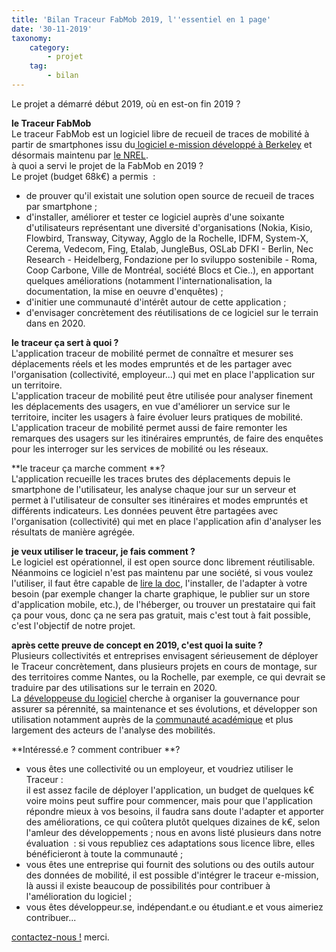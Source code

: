 ```yaml
---
title: 'Bilan Traceur FabMob 2019, l''essentiel en 1 page'
date: '30-11-2019'
taxonomy:
    category:
        - projet
    tag:
        - bilan
---
```


Le projet a démarré début 2019, où en est-on fin 2019 ?   


**le Traceur FabMob**   
Le traceur FabMob est un logiciel libre de recueil de traces de mobilité à partir de smartphones issu du[ logiciel e-mission développé à Berkeley](https://github.com/e-mission/e-mission-docs) et désormais maintenu par [le NREL](https://www.nrel.gov/transportation/).    
à quoi a servi le projet de la FabMob en 2019 ?    
Le projet (budget 68k€) a permis  :    
- de prouver qu'il existait une solution open source de recueil de traces par smartphone ;     
- d'installer, améliorer et tester ce logiciel auprès d'une soixante d'utilisateurs représentant une diversité d'organisations (Nokia, Kisio, Flowbird, Transway, Cityway, Agglo de la Rochelle, IDFM,  System-X, Cerema, Vedecom, Fing, Etalab, JungleBus, OSLab DFKI - Berlin, Nec Research - Heidelberg, Fondazione per lo sviluppo sostenibile - Roma, Coop Carbone, Ville de Montréal, société Blocs et Cie..), en apportant quelques améliorations (notamment l'internationalisation, la documentation, la mise en oeuvre d'enquêtes) ;    
- d'initier une communauté d'intérêt autour de cette application ;    
- d'envisager concrètement des réutilisations de ce logiciel sur le terrain dans en 2020.    

**le traceur ça sert à quoi ?**    
L'application traceur de mobilité permet de connaître et mesurer ses déplacements réels et les modes empruntés et de les partager avec l'organisation (collectivité, employeur...) qui met en place l'application sur un territoire.     
L'application traceur de mobilité peut être utilisée pour analyser finement les déplacements des usagers, en vue d'améliorer un service sur le territoire, inciter les usagers à faire évoluer leurs pratiques de mobilité. L'application traceur de mobilité permet aussi de faire remonter les remarques des usagers sur les itinéraires empruntés, de faire des enquêtes pour les interroger sur les services de mobilité ou les réseaux.

**le traceur ça marche comment **?    
L'application recueille les traces brutes des déplacements depuis le smartphone de l'utilisateur, les analyse chaque jour sur un serveur et permet à l'utilisateur de consulter ses itinéraires et modes empruntés et différents indicateurs. Les données peuvent être partagées avec l'organisation (collectivité) qui met en place l'application afin d'analyser les résultats de manière agrégée.  

**je veux utiliser le traceur, je fais comment ?**     
Le logiciel est opérationnel, il est open source donc librement réutilisable.      
Néanmoins ce logiciel n'est pas maintenu par une société, si vous voulez l'utiliser, il faut être capable de [lire la doc](https://fabmob.readthedocs.io/en/latest/), l'installer, de l'adapter à votre besoin (par exemple changer la charte graphique, le publier sur un store d'application mobile, etc.), de l'héberger, ou trouver un prestataire qui fait ça pour vous, donc ça ne sera pas gratuit, mais c'est tout à fait possible, c'est l'objectif de notre projet.    

**après cette preuve de concept en 2019, c'est quoi la suite ?**     
Plusieurs collectivités et entreprises envisagent sérieusement de déployer le Traceur concrètement, dans plusieurs projets en cours de montage, sur des territoires comme Nantes, ou la Rochelle, par exemple, ce qui devrait se traduire par des utilisations sur le terrain en 2020.    
La [développeuse du logiciel](https://people.eecs.berkeley.edu/~shankari/) cherche à organiser la gouvernance pour assurer sa pérennité, sa maintenance et ses évolutions, et développer son utilisation notamment auprès de la [communauté académique](https://zephyrtransport.org/#activities) et plus largement des acteurs de l'analyse des mobilités.    

**Intéressé.e ? comment contribuer **?    
- vous êtes une collectivité ou un employeur, et voudriez utiliser le Traceur :    
il est assez facile de déployer l'application, un budget de quelques k€ voire moins peut suffire pour commencer, mais pour que l'application répondre mieux à vos besoins, il faudra sans doute l'adapter et apporter des améliorations, ce qui coûtera plutôt quelques dizaines de k€, selon l'amleur des développements ; nous en avons listé plusieurs dans notre évaluation  : si vous republiez ces adaptations sous licence libre, elles bénéficieront à toute la communauté ;    
- vous êtes une entreprise qui fournit des solutions ou des outils autour des données de mobilité, il est possible d'intégrer le traceur e-mission, là aussi il existe beaucoup de possibilités pour contribuer à l'amélioration du logiciel ;     
- vous êtes développeur.se, indépendant.e ou étudiant.e et vous aimeriez contribuer...    

[contactez-nous !](https://oultim.frama.site/contact) merci.
